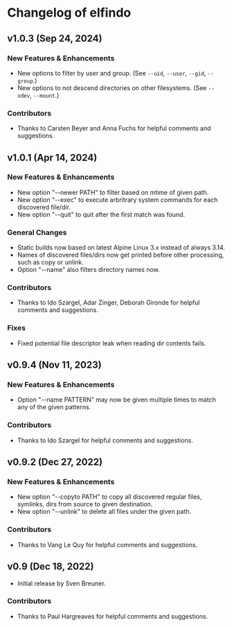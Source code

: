 # Changelog of elfindo

## v1.0.3 (Sep 24, 2024)

### New Features & Enhancements
* New options to filter by user and group. (See `--uid`, `--user`, `--gid`, `--group`.)
* New options to not descend directories on other filesystems. (See `--xdev`, `--mount`.)

### Contributors
* Thanks to Carsten Beyer and Anna Fuchs for helpful comments and suggestions.

## v1.0.1 (Apr 14, 2024)

### New Features & Enhancements
* New option "--newer PATH" to filter based on mtime of given path.
* New option "--exec" to execute arbritrary system commands for each discovered file/dir.
* New option "--quit" to quit after the first match was found.

### General Changes
* Static builds now based on latest Alpine Linux 3.x instead of always 3.14.
* Names of discovered files/dirs now get printed before other processing, such as copy or unlink.
* Option "--name" also filters directory names now.

### Contributors
* Thanks to Ido Szargel, Adar Zinger, Deborah Gironde for helpful comments and suggestions.

### Fixes
* Fixed potential file descriptor leak when reading dir contents fails.

## v0.9.4 (Nov 11, 2023)

### New Features & Enhancements
* Option "--name PATTERN" may now be given multiple times to match any of the given patterns.

### Contributors
* Thanks to Ido Szargel for helpful comments and suggestions.

## v0.9.2 (Dec 27, 2022)

### New Features & Enhancements
* New option "--copyto PATH" to copy all discovered regular files, symlinks, dirs from source to given destination.
* New option "--unlink" to delete all files under the given path.

### Contributors
* Thanks to Vang Le Quy for helpful comments and suggestions.

## v0.9 (Dec 18, 2022)
* Initial release by Sven Breuner.

### Contributors
* Thanks to Paul Hargreaves for helpful comments and suggestions.
